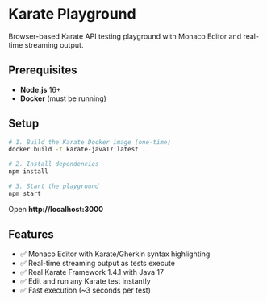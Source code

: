 # Karate Playground

Browser-based Karate API testing playground with Monaco Editor and real-time streaming output.

## Prerequisites

- **Node.js** 16+
- **Docker** (must be running)

## Setup

```bash
# 1. Build the Karate Docker image (one-time)
docker build -t karate-java17:latest .

# 2. Install dependencies
npm install

# 3. Start the playground
npm start
```

Open **http://localhost:3000**

## Features

- ✅ Monaco Editor with Karate/Gherkin syntax highlighting
- ✅ Real-time streaming output as tests execute
- ✅ Real Karate Framework 1.4.1 with Java 17
- ✅ Edit and run any Karate test instantly
- ✅ Fast execution (~3 seconds per test)